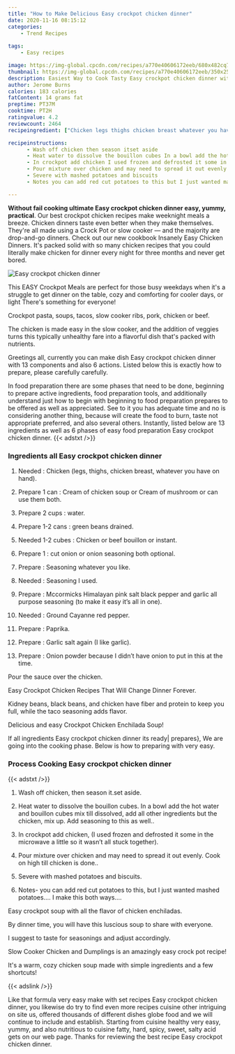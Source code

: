 ```yaml
---
title: "How to Make Delicious Easy crockpot chicken dinner"
date: 2020-11-16 08:15:12
categories:
    - Trend Recipes
    
tags:
    - Easy recipes

image: https://img-global.cpcdn.com/recipes/a770e40606172eeb/680x482cq70/easy-crockpot-chicken-dinner-recipe-main-photo.jpg
thumbnail: https://img-global.cpcdn.com/recipes/a770e40606172eeb/350x250cq70/easy-crockpot-chicken-dinner-recipe-main-photo.jpg
description: Easiest Way to Cook Tasty Easy crockpot chicken dinner with 13 ingredients and 6 stages of easy cooking.
author: Jerome Burns
calories: 183 calories
fatContent: 14 grams fat
preptime: PT37M
cooktime: PT2H
ratingvalue: 4.2
reviewcount: 2464
recipeingredient: ["Chicken legs thighs chicken breast whatever you have on hand", "1 canCream of chicken soup or Cream of mushroom or can use them both", "2 cupswater", "1-2 cansgreen beans drained", "1-2 cubesChicken or beef bouillon or instant", "1cut onion or onion seasoning both optional", "Seasoning whatever you like", "Seasoning I used", "Mccormicks Himalayan pink salt black pepper and garlic all purpose seasoning to make it easy its all in one", "Ground Cayanne red pepper", "Paprika", "Garlic salt again I like garlic", "Onion powder because I didnt have onion to put in this at the time"]

recipeinstructions: 
      - Wash off chicken then season itset aside 
      - Heat water to dissolve the bouillon cubes In a bowl add the hot water and bouillon cubes mix till dissolved add all other ingredients but the chicken mix up Add seasoning to this as well 
      - In crockpot add chicken I used frozen and defrosted it some in the microwave a little so it wasnt all stuck together 
      - Pour mixture over chicken and may need to spread it out evenly Cook on high till chicken is done 
      - Severe with mashed potatoes and biscuits 
      - Notes you can add red cut potatoes to this but I just wanted mashed potatoes I make this both ways

---
```




**Without fail cooking ultimate Easy crockpot chicken dinner easy, yummy, practical**. Our best crockpot chicken recipes make weeknight meals a breeze. Chicken dinners taste even better when they make themselves. They&#39;re all made using a Crock Pot or slow cooker — and the majority are drop-and-go dinners. Check out our new cookbook Insanely Easy Chicken Dinners. It&#39;s packed solid with so many chicken recipes that you could literally make chicken for dinner every night for three months and never get bored.


![Easy crockpot chicken dinner](https://img-global.cpcdn.com/recipes/a770e40606172eeb/680x482cq70/easy-crockpot-chicken-dinner-recipe-main-photo.jpg "Easy crockpot chicken dinner")



This EASY Crockpot Meals are perfect for those busy weekdays when it&#39;s a struggle to get dinner on the table, cozy and comforting for cooler days, or light There&#39;s something for everyone!

Crockpot pasta, soups, tacos, slow cooker ribs, pork, chicken or beef.

The chicken is made easy in the slow cooker, and the addition of veggies turns this typically unhealthy fare into a flavorful dish that&#39;s packed with nutrients.


Greetings all, currently you can make dish Easy crockpot chicken dinner with 13 components and also 6 actions. Listed below this is exactly how to prepare, please carefully carefully.

In food preparation there are some phases that need to be done, beginning to prepare active ingredients, food preparation tools, and additionally understand just how to begin with beginning to food preparation prepares to be offered as well as appreciated. See to it you has adequate time and no is considering another thing, because will create the food to burn, taste not appropriate preferred, and also several others. Instantly, listed below are 13 ingredients as well as 6 phases of easy food preparation Easy crockpot chicken dinner.
{{< adstxt />}}

### Ingredients all Easy crockpot chicken dinner


1. Needed  : Chicken (legs, thighs, chicken breast, whatever you have on hand).

1. Prepare 1 can : Cream of chicken soup or Cream of mushroom or can use them both.

1. Prepare 2 cups : water.

1. Prepare 1-2 cans : green beans drained.

1. Needed 1-2 cubes : Chicken or beef bouillon or instant.

1. Prepare 1 : cut onion or onion seasoning both optional.

1. Prepare  : Seasoning whatever you like.

1. Needed  : Seasoning I used.

1. Prepare  : Mccormicks Himalayan pink salt black pepper and garlic all purpose seasoning (to make it easy it’s all in one).

1. Needed  : Ground Cayanne red pepper.

1. Prepare  : Paprika.

1. Prepare  : Garlic salt again (I like garlic).

1. Prepare  : Onion powder because I didn’t have onion to put in this at the time.


Pour the sauce over the chicken.

Easy Crockpot Chicken Recipes That Will Change Dinner Forever.

Kidney beans, black beans, and chicken have fiber and protein to keep you full, while the taco seasoning adds flavor.

Delicious and easy Crockpot Chicken Enchilada Soup!


If all ingredients Easy crockpot chicken dinner its ready| prepares}, We are going into the cooking phase. Below is how to preparing with very easy.

### Process Cooking Easy crockpot chicken dinner

{{< adstxt />}}


1. Wash off chicken, then season it.set aside.



1. Heat water to dissolve the bouillon cubes. In a bowl add the hot water and bouillon cubes mix till dissolved, add all other ingredients but the chicken, mix up. Add seasoning to this as well..



1. In crockpot add chicken, (I used frozen and defrosted it some in the microwave a little so it wasn’t all stuck together).



1. Pour mixture over chicken and may need to spread it out evenly. Cook on high till chicken is done..



1. Severe with mashed potatoes and biscuits.



1. Notes- you can add red cut potatoes to this, but I just wanted mashed potatoes.... I make this both ways....




Easy crockpot soup with all the flavor of chicken enchiladas.

By dinner time, you will have this luscious soup to share with everyone.

I suggest to taste for seasonings and adjust accordingly.

Slow Cooker Chicken and Dumplings is an amazingly easy crock pot recipe!

It&#39;s a warm, cozy chicken soup made with simple ingredients and a few shortcuts!


{{< adslink />}}

Like that formula very easy make with set recipes Easy crockpot chicken dinner, you likewise do try to find even more recipes cuisine other intriguing on site us, offered thousands of different dishes globe food and we will continue to include and establish. Starting from cuisine healthy very easy, yummy, and also nutritious to cuisine fatty, hard, spicy, sweet, salty acid gets on our web page. Thanks for reviewing the best recipe Easy crockpot chicken dinner.
